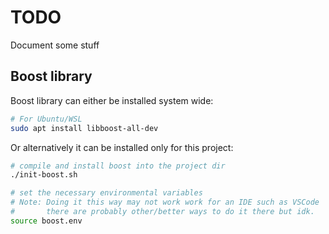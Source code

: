 # TODO
Document some stuff

## Boost library
Boost library can either be installed system wide:
```sh
# For Ubuntu/WSL
sudo apt install libboost-all-dev
```

Or alternatively it can be installed only for this project:
```sh
# compile and install boost into the project dir
./init-boost.sh

# set the necessary environmental variables
# Note: Doing it this way may not work work for an IDE such as VSCode
#       there are probably other/better ways to do it there but idk.
source boost.env
```

